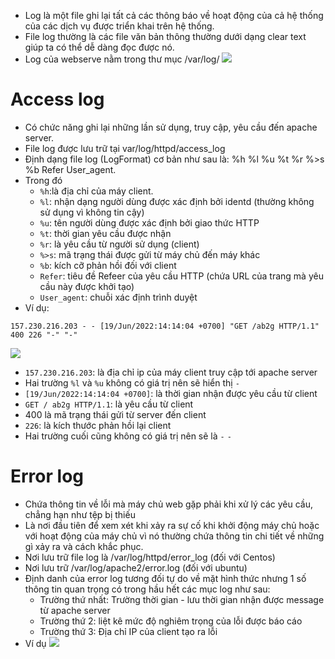 - Log là một file ghi lại tất cả các thông báo về hoạt động của cả hệ thống của các dịch vụ được triển khai trên hệ thống.
- File log thường là các file văn bản thông thường dưới dạng clear text giúp ta có thể dễ dàng đọc được nó.
- Log của webserve nằm trong thư mục /var/log/
![](https://imgur.com/P2iTYK9.png)
# Access log
- Có chức năng ghi lại những lần sử dụng, truy cập, yêu cầu đến apache server.
- File log được lưu trữ tại var/log/httpd/access_log
- Định dạng file log (LogFormat) cơ bản như sau là: %h %l %u %t %r %>s %b Refer User_agent.
- Trong đó 
  - `%h`:là địa chỉ của máy client.
  - `%l`: nhận dạng người dùng được xác định bởi identd (thường không sử dụng vì không tin cậy)
  - `%u`: tên người dùng được xác định bởi giao thức HTTP
  - `%t`: thời gian yêu cầu được nhận
  - `%r`: là yêu cầu từ người sử dụng (client)
  - `%>s`: mã trạng thái được gửi từ máy chủ đến máy khác 
  - `%b`: kích cỡ phản hồi đối với client
  - `Refer`: tiêu đề Refeer của yêu cầu HTTP (chứa URL của trang mà yêu cầu này được khởi tạo) 
  - `User_agent`: chuỗi xác định trình duyệt
- Ví dụ:
```
157.230.216.203 - - [19/Jun/2022:14:14:04 +0700] "GET /ab2g HTTP/1.1" 400 226 "-" "-"
```
![](https://imgur.com/uEjaqno.png)
  - `157.230.216.203`: là địa chỉ ip của máy client truy cập tới apache server
  - Hai trường `%l` và `%u` không có giá trị nên sẽ hiển thị `-`
  - `[19/Jun/2022:14:14:04 +0700]`: là thời gian nhận được yêu cầu từ client
  - `GET / ab2g HTTP/1.1`: là yêu cầu từ client
  - 400 là mã trạng thái gửi từ server đến client
  - `226`: là kích thước phản hồi lại client
  - Hai trường cuối cũng không có giá trị nên sẽ là `-` `-`
# Error log
- Chứa thông tin về lỗi mà máy chủ web gặp phải khi xử lý các yêu cầu, chẳng hạn như tệp bị thiếu
- Là nơi đầu tiên để xem xét khi xảy ra sự cố khi khởi động máy chủ hoặc với hoạt động của máy chủ vì nó thường chứa thông tin chi tiết về những gì xảy ra và cách khắc phục.
- Nơi lưu trữ file log là /var/log/httpd/error_log (đối với Centos)
- Nơi lưu trữ /var/log/apache2/error.log (đối với ubuntu)
- Định danh của error log tương đối tự do về mặt hình thức nhưng 1 số thông tin quan trọng có trong hầu hết các mục log như sau:
  - Trường thứ nhất: Trường thời gian - lưu thời gian nhận được message từ apache server
  - Trường thứ 2: liệt kê mức độ nghiêm trọng của lỗi được báo cáo
  - Trường thứ 3: Địa chỉ IP của client tạo ra lỗi 
- Ví dụ
![](https://imgur.com/Fcc062B.png)
